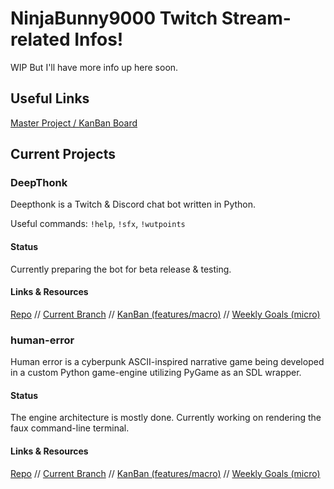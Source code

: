 # NinjaBunny9000 Twitch Stream-related Infos!

WIP But I'll have more info up here soon.

## Useful Links

[Master Project / KanBan Board](https://trello.com/b/Fm4Q3mBx/ninjabunny9000-stream-stuffs)

## Current Projects

### DeepThonk

Deepthonk is a Twitch & Discord chat bot written in Python.

Useful commands: `!help`, `!sfx`, `!wutpoints`

#### Status

Currently preparing the bot for beta release & testing.

#### Links & Resources

[Repo](https://github.com/NinjaBunny9000/DeepThonk/) // [Current Branch](https://github.com/NinjaBunny9000/DeepThonk/tree/beta-refactor) // [KanBan (features/macro)](https://trello.com/b/Jo5Ig3uQ/deepthonk) // [Weekly Goals (micro)](https://github.com/NinjaBunny9000/stream-stuff/blob/master/deepthonk_weekly.md)

### human-error

Human error is a cyberpunk ASCII-inspired narrative game being developed in a custom Python game-engine utilizing PyGame as an SDL wrapper.

#### Status

The engine architecture is mostly done. Currently working on rendering the faux command-line terminal.

#### Links & Resources

[Repo](https://github.com/NinjaBunny9000/human-error) // [Current Branch](https://github.com/NinjaBunny9000/human-error/tree/pygame-implementation) // [KanBan (features/macro)](https://trello.com/b/N04MABBU/human-error) // [Weekly Goals (micro)](https://github.com/NinjaBunny9000/stream-stuff/blob/master/human-error_weekly.md)
